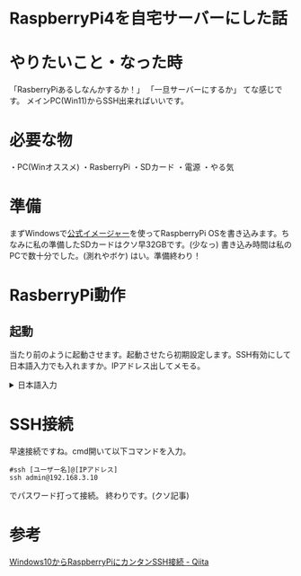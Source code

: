 # RaspberryPi4を自宅サーバーにした話

# やりたいこと・なった時
「RasberryPiあるしなんかするか！」
「一旦サーバーにするか」
てな感じです。
メインPC(Win11)からSSH出来ればいいです。
# 必要な物
・PC(Winオススメ)
・RasberryPi
・SDカード
・電源
・やる気
# 準備
まずWindowsで[公式イメージャー](https://raspberrypi.com/software)を使ってRaspberryPi OSを書き込みます。ちなみに私の準備したSDカードはクソ早32GBです。(少なっ)
書き込み時間は私のPCで数十分でした。(測れやボケ)
はい。準備終わり！
# RasberryPi動作
## 起動
当たり前のように起動させます。起動させたら初期設定します。SSH有効にして日本語入力でも入れますか。IPアドレス出してメモる。
<details><summary>日本語入力</summary>
日本語入力はiBusとMozcを使いました。

```
sudo apt update
sudo apt install ibus-mozc -y
```
</details>

# SSH接続
早速接続ですね。cmd開いて以下コマンドを入力。

```bash:Windows側コマンドプロンプト
#ssh [ユーザー名]@[IPアドレス]
ssh admin@192.168.3.10
```
でパスワード打って接続。
終わりです。(クソ記事)

# 参考
[Windows10からRaspberryPiにカンタンSSH接続 - Qiita](https://qiita.com/c60evaporator/items/2384416f1122ae124f50)